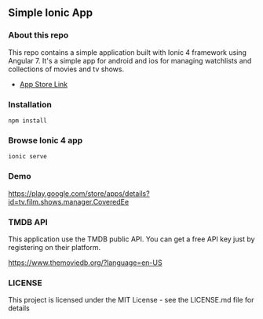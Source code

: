##  Simple Ionic App

### About this repo
This repo contains a simple application built with Ionic 4 framework using Angular 7. It's a simple app for android and ios for managing watchlists and collections of movies and tv shows.

- [App Store Link](https://play.google.com/store/apps/details?id=tv.film.shows.manager.CoveredEe)

### Installation
```
npm install
```

### Browse Ionic 4 app
```
ionic serve
```
### Demo
https://play.google.com/store/apps/details?id=tv.film.shows.manager.CoveredEe

### TMDB API
This application use the TMDB public API. You can get a free API key just by registering on their platform. 

https://www.themoviedb.org/?language=en-US

### LICENSE 

This project is licensed under the MIT License - see the LICENSE.md file for details
